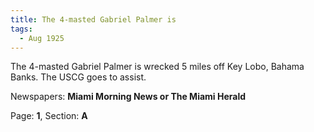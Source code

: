 ```yaml
---  
title: The 4-masted Gabriel Palmer is  
tags:  
  - Aug 1925  
---  
```

  
The 4-masted Gabriel Palmer is wrecked 5 miles off Key Lobo, Bahama Banks. The USCG goes to assist.  
  
Newspapers: **Miami Morning News or The Miami Herald**  
  
Page: **1**, Section: **A** 
